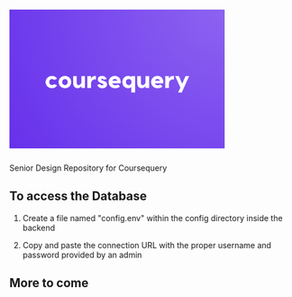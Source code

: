 # <img src= "./coursequery-frontend/public/coursequery-logo.png" alt="Coursequery" style="width:382px;" />
Senior Design Repository for Coursequery

## To access the Database
1. Create a file named "config.env" within the config directory inside the backend

2. Copy and paste the connection URL with the proper username and password provided by an admin

## More to come

